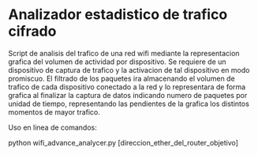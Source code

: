 # Analizador estadistico de trafico cifrado
Script de analisis del trafico de una red wifi mediante la representacion grafica del volumen de actividad por dispositivo. Se requiere de un dispositivo de captura de trafico y la activacion de tal dispositivo en modo promiscuo. El filtrado de los paquetes ira almacenando el volumen de trafico de cada dispositivo conectado a la red y lo representara de forma grafica al finalizar la captura de datos indicando numero de paquetes por unidad de tiempo, representando las pendientes de la grafica los distintos momentos de mayor trafico.

Uso en linea de comandos:

python wifi_advance_analycer.py [direccion_ether_del_router_objetivo]
  


